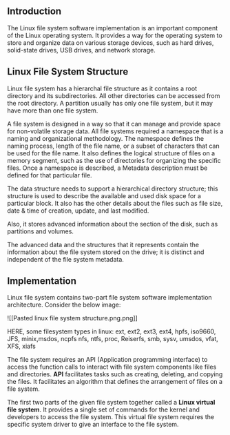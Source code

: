 ## Introduction
The Linux file system software implementation is an important component of the Linux operating system. It provides a way for the operating system to store and organize data on various storage devices, such as hard drives, solid-state drives, USB drives, and network storage.

## Linux File System Structure

Linux file system has a hierarchal file structure as it contains a root directory and its subdirectories. All other directories can be accessed from the root directory. A partition usually has only one file system, but it may have more than one file system.

A file system is designed in a way so that it can manage and provide space for non-volatile storage data. All file systems required a namespace that is a naming and organizational methodology. The namespace defines the naming process, length of the file name, or a subset of characters that can be used for the file name. It also defines the logical structure of files on a memory segment, such as the use of directories for organizing the specific files. Once a namespace is described, a Metadata description must be defined for that particular file.

The data structure needs to support a hierarchical directory structure; this structure is used to describe the available and used disk space for a particular block. It also has the other details about the files such as file size, date & time of creation, update, and last modified.

Also, it stores advanced information about the section of the disk, such as partitions and volumes.

The advanced data and the structures that it represents contain the information about the file system stored on the drive; it is distinct and independent of the file system metadata.

## Implementation

Linux file system contains two-part file system software implementation architecture. Consider the below image:

![[Pasted linux file system structure.png.png]]

 HERE, some filesystem types in linux: ext, ext2, ext3, ext4, hpfs, iso9660, JFS, minix,msdos, ncpfs nfs, ntfs, proc, Reiserfs, smb, sysv, umsdos, vfat, XFS, xiafs 

The file system requires an API (Application programming interface) to access the function calls to interact with file system components like files and directories. **API** facilitates tasks such as creating, deleting, and copying the files. It facilitates an algorithm that defines the arrangement of files on a file system.

The first two parts of the given file system together called a **Linux virtual file system**. It provides a single set of commands for the kernel and developers to access the file system. This virtual file system requires the specific system driver to give an interface to the file system.